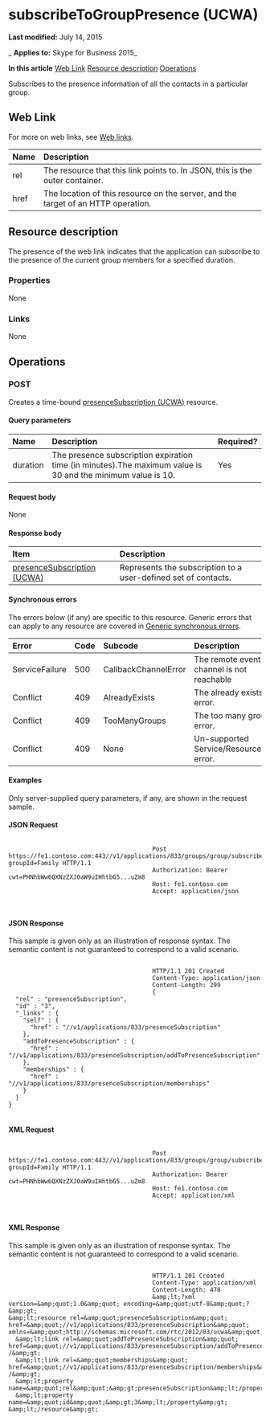 
# subscribeToGroupPresence (UCWA)

 **Last modified:** July 14, 2015

 _ **Applies to:** Skype for Business 2015_

 **In this article**
[Web Link](#sectionSection0)
[Resource description](#sectionSection1)
[Operations](#sectionSection2)


Subscribes to the presence information of all the contacts in a particular group. 

## Web Link
<a name="sectionSection0"> </a>

For more on web links, see [Web links](WebLinks.md).



|**Name**|**Description**|
|:-----|:-----|
|rel|The resource that this link points to. In JSON, this is the outer container.|
|href|The location of this resource on the server, and the target of an HTTP operation.|

## Resource description
<a name="sectionSection1"> </a>

The presence of the web link indicates that the application can subscribe to the presence of the current group members for a specified duration. 


### Properties

None


### Links

None


## Operations
<a name="sectionSection2"> </a>




### POST

Creates a time-bound [presenceSubscription (UCWA)](presenceSubscription_ref.md) resource.


#### Query parameters





|**Name**|**Description**|**Required?**|
|:-----|:-----|:-----|
|duration|The presence subscription expiration time (in minutes).The maximum value is 30 and the minimum value is 10.|Yes|

#### Request body

None


#### Response body



|**Item**|**Description**|
|:-----|:-----|
|[presenceSubscription (UCWA)](presenceSubscription_ref.md)|Represents the subscription to a user-defined set of contacts.|

#### Synchronous errors

The errors below (if any) are specific to this resource. Generic errors that can apply to any resource are covered in [Generic synchronous errors](GenericSynchronousErrors.md).



|**Error**|**Code**|**Subcode**|**Description**|
|:-----|:-----|:-----|:-----|
|ServiceFailure|500|CallbackChannelError|The remote event channel is not reachable|
|Conflict|409|AlreadyExists|The already exists error.|
|Conflict|409|TooManyGroups|The too many groups error.|
|Conflict|409|None|Un-supported Service/Resource/API error.|

#### Examples

Only server-supplied query parameters, if any, are shown in the request sample.


#### JSON Request


```

										Post https://fe1.contoso.com:443//v1/applications/833/groups/group/subscribeToGroupPresence?groupId=Family HTTP/1.1
										Authorization: Bearer cwt=PHNhbWw6QXNzZXJ0aW9uIHhtbG5...uZm8
										Host: fe1.contoso.com
										Accept: application/json
										
									
```


#### JSON Response

This sample is given only as an illustration of response syntax. The semantic content is not guaranteed to correspond to a valid scenario.


```

										HTTP/1.1 201 Created
										Content-Type: application/json
										Content-Length: 299
										{
  "rel" : "presenceSubscription",
  "id" : "3",
  "_links" : {
    "self" : {
      "href" : "//v1/applications/833/presenceSubscription"
    },
    "addToPresenceSubscription" : {
      "href" : "//v1/applications/833/presenceSubscription/addToPresenceSubscription"
    },
    "memberships" : {
      "href" : "//v1/applications/833/presenceSubscription/memberships"
    }
  }
}
									
```


#### XML Request


```

										Post https://fe1.contoso.com:443//v1/applications/833/groups/group/subscribeToGroupPresence?groupId=Family HTTP/1.1
										Authorization: Bearer cwt=PHNhbWw6QXNzZXJ0aW9uIHhtbG5...uZm8
										Host: fe1.contoso.com
										Accept: application/xml
										
									
```


#### XML Response

This sample is given only as an illustration of response syntax. The semantic content is not guaranteed to correspond to a valid scenario.


```

										HTTP/1.1 201 Created
										Content-Type: application/xml
										Content-Length: 478
										&amp;lt;?xml version=&amp;quot;1.0&amp;quot; encoding=&amp;quot;utf-8&amp;quot;?&amp;gt;
&amp;lt;resource rel=&amp;quot;presenceSubscription&amp;quot; href=&amp;quot;//v1/applications/833/presenceSubscription&amp;quot; xmlns=&amp;quot;http://schemas.microsoft.com/rtc/2012/03/ucwa&amp;quot;&amp;gt;
  &amp;lt;link rel=&amp;quot;addToPresenceSubscription&amp;quot; href=&amp;quot;//v1/applications/833/presenceSubscription/addToPresenceSubscription&amp;quot; /&amp;gt;
  &amp;lt;link rel=&amp;quot;memberships&amp;quot; href=&amp;quot;//v1/applications/833/presenceSubscription/memberships&amp;quot; /&amp;gt;
  &amp;lt;property name=&amp;quot;rel&amp;quot;&amp;gt;presenceSubscription&amp;lt;/property&amp;gt;
  &amp;lt;property name=&amp;quot;id&amp;quot;&amp;gt;3&amp;lt;/property&amp;gt;
&amp;lt;/resource&amp;gt;
									
```

